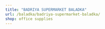 ```yaml
---
title: "BADRIYA SUPERMARKET BALADKA"
url: /baladka/badriya-supermarket-baladka/
shop: office supplies
---
```

